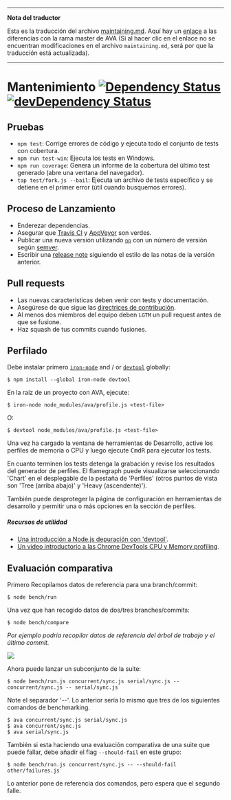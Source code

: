 ___
**Nota del traductor**

Esta es la traducción del archivo [maintaining.md](https://github.com/sindresorhus/ava/blob/master/maintaining.md). Aquí hay un [enlace](https://github.com/sindresorhus/ava/compare/c22eabd717451dbeaeeff1520f399f5a5fd85764...master#diff-af20adbc8ab4842b04d1f5c7df6f563a) a las diferencias con la rama master de AVA (Si al hacer clic en el enlace no se encuentran modificaciones en el archivo `maintaining.md`, será por que la traducción está actualizada).
___
# Mantenimiento [![Dependency Status](https://david-dm.org/sindresorhus/ava.svg)](https://david-dm.org/sindresorhus/ava) [![devDependency Status](https://david-dm.org/sindresorhus/ava/dev-status.svg)](https://david-dm.org/sindresorhus/ava#info=devDependencies)


## Pruebas

 - `npm test`: Corrige errores de código y ejecuta todo el conjunto de tests con cobertura.
 - `npm run test-win`: Ejecuta los tests en Windows.
 - `npm run coverage`: Genera un informe de la cobertura del último test generado (abre una ventana del navegador).
 - `tap test/fork.js --bail`:  Ejecuta un archivo de tests específico y se detiene en el primer error (útil cuando busquemos errores).


## Proceso de Lanzamiento

- Enderezar dependencias.
- Asegurar que [Travis CI](https://travis-ci.org/sindresorhus/ava) y [AppVeyor](https://ci.appveyor.com/project/sindresorhus/ava/branch/master) son verdes.
- Publicar una nueva versión utilizando [`np`](https://github.com/sindresorhus/np) con un número de versión según [semver](http://semver.org).
- Escribir una [release note](https://github.com/sindresorhus/ava/releases/new) siguiendo el estilo de las notas de la versión anterior.


## Pull requests

- Las nuevas características deben venir con tests y documentación.
- Asegúrese de que sigue las [directrices de contribución](contributing.md).
- Al menos dos miembros del equipo deben `LGTM` un pull request antes de que se fusione.
- Haz squash de tus commits cuando fusiones.

## Perfilado

Debe instalar primero
 [`iron-node`](https://github.com/s-a/iron-node) and / or [`devtool`](https://github.com/Jam3/devtool) globally:

```
$ npm install --global iron-node devtool
```

En la raíz de un proyecto con AVA, ejecute:

```
$ iron-node node_modules/ava/profile.js <test-file>
```

O:

```
$ devtool node_modules/ava/profile.js <test-file>
```
Una vez ha cargado la ventana de herramientas de Desarrollo, active los perfiles de memoria o CPU y luego ejecute <kbd>Cmd</kbd><kbd>R</kbd> para ejecutar los tests.

En cuanto terminen los tests detenga la grabación y revise los resultados del generador de perfiles. El flamegraph puede visualizarse seleccionando 'Chart' en el desplegable de la pestaña de 'Perfiles' (otros puntos de vista son 'Tree (arriba abajo)' y 'Heavy (ascendente)').

También puede desproteger la página de configuración en herramientas de desarrollo y permitir una o más opciones en la sección de perfiles.

##### Recursos de utilidad

 - [Una introducción a Node.js depuración con 'devtool'](http://mattdesl.svbtle.com/debugging-nodejs-in-chrome-devtools).
 - [Un video introductorio a las Chrome DevTools CPU y Memory profiling](https://www.youtube.com/watch?v=KKwmdTByxLk).

 ## Evaluación comparativa

Primero Recopilamos datos de referencia para una branch/commit:

```
$ node bench/run
```

Una vez que han recogido datos de dos/tres branches/commits:

```
$ node bench/compare
```

*Por ejemplo podría recopilar datos de referencia del árbol de trabajo y el último commit.*

![](https://cloud.githubusercontent.com/assets/4082216/12700805/bf18f730-c7bf-11e5-8a4f-fec0993c053f.png)

Ahora puede lanzar un subconjunto de la suite:

```
$ node bench/run.js concurrent/sync.js serial/sync.js -- concurrent/sync.js -- serial/sync.js
```

Note el separador '--'. Lo anterior sería lo mismo que tres de los siguientes comandos de benchmarking.

```
$ ava concurrent/sync.js serial/sync.js
$ ava concurrent/sync.js
$ ava serial/sync.js
```

También si esta haciendo una evaluación comparativa de una suite que puede fallar, debe añadir el flag `--should-fail` en este grupo:

```
$ node bench/run.js concurrent/sync.js -- --should-fail other/failures.js
```

Lo anterior pone de referencia dos comandos, pero espera que el segundo falle.

